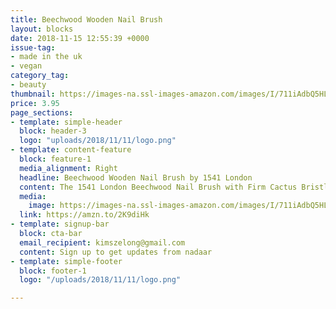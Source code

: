 ```yaml
---
title: Beechwood Wooden Nail Brush
layout: blocks
date: 2018-11-15 12:55:39 +0000
issue-tag:
- made in the uk
- vegan
category_tag:
- beauty
thumbnail: https://images-na.ssl-images-amazon.com/images/I/711iAdbQ5HL._SL1500_.jpg
price: 3.95
page_sections:
- template: simple-header
  block: header-3
  logo: "uploads/2018/11/11/logo.png"
- template: content-feature
  block: feature-1
  media_alignment: Right
  headline: Beechwood Wooden Nail Brush by 1541 London 
  content: The 1541 London Beechwood Nail Brush with Firm Cactus Bristle is designed to effectively clean and remove dirt under the nails as well as exfoliate around the cuticle area.
  media:
    image: https://images-na.ssl-images-amazon.com/images/I/711iAdbQ5HL._SL1500_.jpg
  link: https://amzn.to/2K9diHk
- template: signup-bar
  block: cta-bar
  email_recipient: kimszelong@gmail.com
  content: Sign up to get updates from nadaar
- template: simple-footer
  block: footer-1
  logo: "/uploads/2018/11/11/logo.png"

---
```

